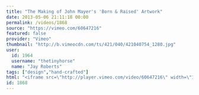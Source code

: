 ```yaml
---
title: "The Making of John Mayer's 'Born & Raised' Artwork"
date: 2013-05-06 21:11:18 00:00
permalink: /videos/1868
source: "https://vimeo.com/60647216"
featured: false
provider: "Vimeo"
thumbnail: "http://b.vimeocdn.com/ts/421/040/421040754_1280.jpg"
user:
  id: 1964
  username: "thetinyhorse"
  name: "Jay Roberts"
tags: ["design","hand-crafted"]
html: "<iframe src=\"http://player.vimeo.com/video/60647216\" width=\"1280\" height=\"720\" frameborder=\"0\" webkitAllowFullScreen mozallowfullscreen allowFullScreen></iframe>"
id: 1868
---
```


